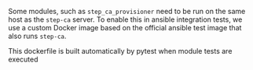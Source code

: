 Some modules, such as `step_ca_provisioner` need to be run on the same host as the `step-ca` server.
To enable this in ansible integration tests, we use a custom Docker image based on the official ansible test image that also runs `step-ca`.

This dockerfile is built automatically by pytest when module tests are executed
